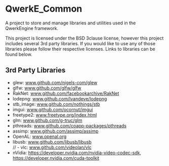 # QwerkE_Common
A project to store and manage libraries and utilities used in the QwerkEngine framework.

This project is licensed under the BSD 3clause license, however this project includes several 3rd party libraries. If you would like to use any of those libraries please follow their respective licenses. Links to libraries can be found below.

## 3rd Party Libraries
- glew: www.github.com/nigels-com/glew  
- glfw: www.github.com/glfw/glfw  
- RakNet: www.github.com/facebookarchive/RakNet  
- lodepng: www.github.com/lvandeve/lodepng  
- stb_image: www.github.com/nothings/stb  
- imgui: www.github.com/ocornut/imgui  
- freetype2: www.freetype.org/index.html  
- glm: www.github.com/g-truc/glm  
- pthreads: www.github.com/coapp-packages/pthreads  
- assimp: www.github.com/assimp/assimp  
- OpenAL: www.openal.org  
- libusb: www.github.com/libusb/libusb  
// - vlc: www.github.com/videolan/vlc  
- nVidia: https://developer.nvidia.com/nvidia-video-codec-sdk, https://developer.nvidia.com/cuda-toolkit
